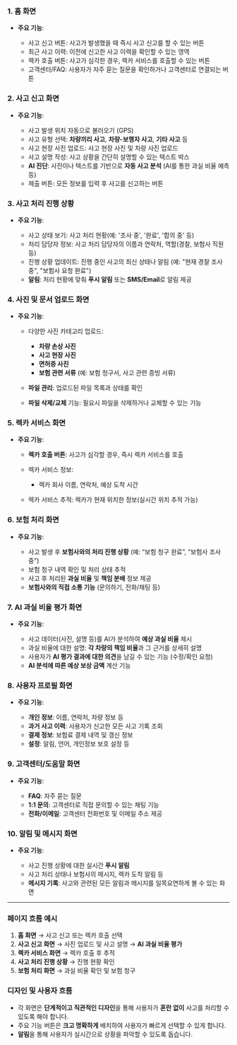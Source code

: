 ### 1. **홈 화면**

* **주요 기능**:

  * 사고 신고 버튼: 사고가 발생했을 때 즉시 사고 신고를 할 수 있는 버튼
  * 최근 사고 이력: 이전에 신고한 사고 이력을 확인할 수 있는 영역
  * 렉카 호출 버튼: 사고가 심각한 경우, 렉카 서비스를 호출할 수 있는 버튼
  * 고객센터/FAQ: 사용자가 자주 묻는 질문을 확인하거나 고객센터로 연결되는 버튼

### 2. **사고 신고 화면**

* **주요 기능**:

  * 사고 발생 위치 자동으로 불러오기 (GPS)
  * 사고 유형 선택: **차량끼리 사고**, **차량-보행자 사고**, **기타 사고** 등
  * 사고 현장 사진 업로드: 사고 현장 사진 및 차량 사진 업로드
  * 사고 설명 작성: 사고 상황을 간단히 설명할 수 있는 텍스트 박스
  * **AI 진단**: 사진이나 텍스트를 기반으로 **자동 사고 분석** (AI를 통한 과실 비율 예측 등)
  * 제출 버튼: 모든 정보를 입력 후 사고를 신고하는 버튼

### 3. **사고 처리 진행 상황**

* **주요 기능**:

  * 사고 상태 보기: 사고 처리 현황(예: '조사 중', '완료', '합의 중' 등)
  * 처리 담당자 정보: 사고 처리 담당자의 이름과 연락처, 역할(경찰, 보험사 직원 등)
  * 진행 상황 업데이트: 진행 중인 사고의 최신 상태나 알림 (예: "현재 경찰 조사 중", "보험사 요청 완료")
  * **알림**: 처리 현황에 맞춰 **푸시 알림** 또는 **SMS/Email**로 알림 제공

### 4. **사진 및 문서 업로드 화면**

* **주요 기능**:

  * 다양한 사진 카테고리 업로드:

    * **차량 손상 사진**
    * **사고 현장 사진**
    * **면허증 사진**
    * **보험 관련 서류** (예: 보험 청구서, 사고 관련 증빙 서류)
  * **파일 관리**: 업로드된 파일 목록과 상태를 확인
  * **파일 삭제/교체** 기능: 필요시 파일을 삭제하거나 교체할 수 있는 기능

### 5. **렉카 서비스 화면**

* **주요 기능**:

  * **렉카 호출 버튼**: 사고가 심각할 경우, 즉시 렉카 서비스를 호출
  * 렉카 서비스 정보:

    * 렉카 회사 이름, 연락처, 예상 도착 시간
  * 렉카 서비스 추적: 렉카가 현재 위치한 정보(실시간 위치 추적 가능)

### 6. **보험 처리 화면**

* **주요 기능**:

  * 사고 발생 후 **보험사와의 처리 진행 상황** (예: “보험 청구 완료”, “보험사 조사 중”)
  * 보험 청구 내역 확인 및 처리 상태 추적
  * 사고 후 처리된 **과실 비율** 및 **책임 분배** 정보 제공
  * **보험사와의 직접 소통 기능** (문의하기, 전화/채팅 등)

### 7. **AI 과실 비율 평가 화면**

* **주요 기능**:

  * 사고 데이터(사진, 설명 등)를 AI가 분석하여 **예상 과실 비율** 제시
  * 과실 비율에 대한 설명: **각 차량의 책임 비율**과 그 근거를 상세히 설명
  * 사용자가 **AI 평가 결과에 대한 의견**을 남길 수 있는 기능 (수정/확인 요청)
  * **AI 분석에 따른 예상 보상 금액** 계산 기능

### 8. **사용자 프로필 화면**

* **주요 기능**:

  * **개인 정보**: 이름, 연락처, 차량 정보 등
  * **과거 사고 이력**: 사용자가 신고한 모든 사고 기록 조회
  * **결제 정보**: 보험료 결제 내역 및 갱신 정보
  * **설정**: 알림, 언어, 개인정보 보호 설정 등

### 9. **고객센터/도움말 화면**

* **주요 기능**:

  * **FAQ**: 자주 묻는 질문
  * **1:1 문의**: 고객센터로 직접 문의할 수 있는 채팅 기능
  * **전화/이메일**: 고객센터 전화번호 및 이메일 주소 제공

### 10. **알림 및 메시지 화면**

* **주요 기능**:

  * 사고 진행 상황에 대한 실시간 **푸시 알림**
  * 사고 처리 상태나 보험사의 메시지, 렉카 도착 알림 등
  * **메시지 기록**: 사고와 관련된 모든 알림과 메시지를 일목요연하게 볼 수 있는 화면

---

### 페이지 흐름 예시

1. **홈 화면** → 사고 신고 또는 렉카 호출 선택
2. **사고 신고 화면** → 사진 업로드 및 사고 설명 → **AI 과실 비율 평가**
3. **렉카 서비스 화면** → 렉카 호출 후 추적
4. **사고 처리 진행 상황** → 진행 현황 확인
5. **보험 처리 화면** → 과실 비율 확인 및 보험 청구

### 디자인 및 사용자 흐름

* 각 화면은 **단계적이고 직관적인 디자인**을 통해 사용자가 **혼란 없이** 사고를 처리할 수 있도록 해야 합니다.
* 주요 기능 버튼은 **크고 명확하게** 배치하여 사용자가 빠르게 선택할 수 있게 합니다.
* **알림**을 통해 사용자가 실시간으로 상황을 파악할 수 있도록 돕습니다.

